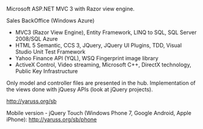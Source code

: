 Microsoft ASP.NET MVC 3 with Razor view engine.

Sales BackOffice (Windows Azure)
 - MVC3 (Razor View Engine), Entity Framework, LINQ to SQL, SQL Server 2008/SQL Azure 
 - HTML 5 Semantic, CCS 3, JQuery, JQuery UI Plugins, TDD, Visual Studio Unit Test Framework
 - Yahoo Finance API (YQL), WSQ Fingerprint image library
 - ActiveX Control, Video streaming, Microsoft C++, DirectX technology, Public Key Infrastructure

Only model and controller files are presented in the hub. Implementation of the views done with jQuesy APIs (look at jQuery projects).
 
http://yaruss.org/sb

Mobile version - jQuery Touch (Windows Phone 7, Google Android, Apple iPhone):
http://yaruss.org/sb/phone